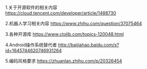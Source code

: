 1.关于开源软件的相关内容
https://cloud.tencent.com/developer/article/1488730

2.机器人学习相关内容
https://www.zhihu.com/question/37075464

3.各种开源库
https://www.ctolib.com/topics-120048.html

4.Android操作系统替代者
http://baijiahao.baidu.com/s?id=1645744620746931264

5.编码风格要求
https://zhuanlan.zhihu.com/p/20326454
